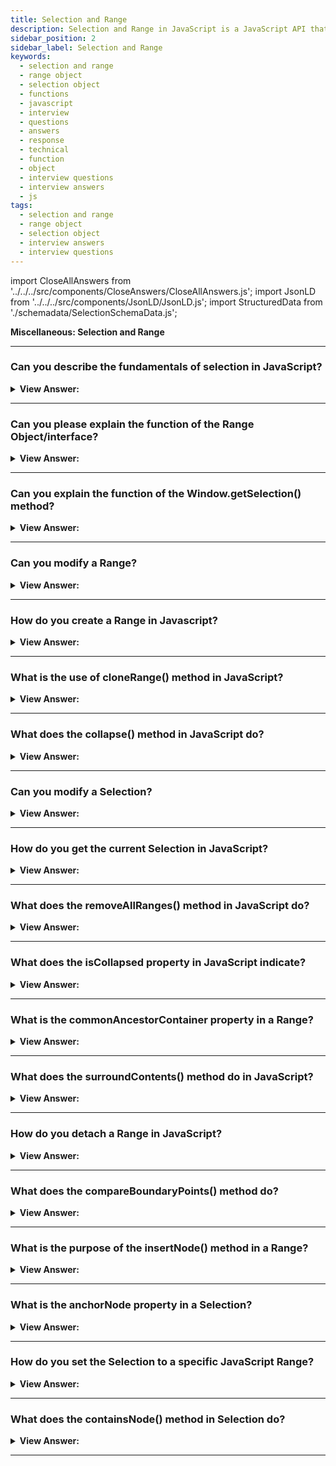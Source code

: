 ```yaml
---
title: Selection and Range
description: Selection and Range in JavaScript is a JavaScript API that allows you to select text in a document. - JavaScript Interview Questions & Answers
sidebar_position: 2
sidebar_label: Selection and Range
keywords:
  - selection and range
  - range object
  - selection object
  - functions
  - javascript
  - interview
  - questions
  - answers
  - response
  - technical
  - function
  - object
  - interview questions
  - interview answers
  - js
tags:
  - selection and range
  - range object
  - selection object
  - interview answers
  - interview questions
---
```


import CloseAllAnswers from '../../../src/components/CloseAnswers/CloseAllAnswers.js';
import JsonLD from '../../../src/components/JsonLD/JsonLD.js';
import StructuredData from './schemadata/SelectionSchemaData.js';

<JsonLD data={StructuredData} />

<head>
  <title>Selection and Range | JavaScript Frontend Phone Interview</title>
</head>

**Miscellaneous: Selection and Range**

<CloseAllAnswers />

---

### Can you describe the fundamentals of selection in JavaScript?

<details>
  <summary><strong>View Answer:</strong></summary>
  <div>
  <div><strong>Interview Response:</strong> Selection is an interface that represents user-selected text or the current input cursor position. It's obtained using Window.getSelection() and manipulated using methods like addRange() or removeAllRanges().
    </div><br/>
  <div><strong>Technical Details:</strong> JavaScript may access a current selection, select and deselect DOM nodes whole or partially, delete the selected content from the document, and encapsulate it in a tag. Range is the primary selection idea, and it is just a pair of "border points": range start and range end.
    </div>
  </div>
</details>

---

### Can you please explain the function of the Range Object/interface?

<details>
  <summary><strong>View Answer:</strong></summary>
  <div>
  <div><strong>Interview Response:</strong> The Range interface represents a document fragment that can contain nodes and parts of text nodes. It enables manipulation of document content, supporting complex content operations.
    </div><br />
  <div><strong>Technical Response:</strong> The Range interface represents a document fragment that can contain nodes and parts of text nodes. The `Range()` constructor returns a newly created Range object whose start and the end are the global Document object. A Range object gets created without parameters in its initial state. Then we can set the selection boundaries using `range.setStart(node, offset)` and `range.setEnd(node, offset)`. Surprisingly, the first parameter node in both systems can be either a text node or an element node, and the meaning of the second argument is dependent on this.
    </div><br />
  <div><strong className="codeExample">Code Example:</strong><br /><br />

<strong>Syntax: </strong> let range = new Range();<br /><br />

  <div></div>

```html
<p id="p">Hello</p>
<script>
  let range = new Range();
  range.setStart(p.firstChild, 2);
  range.setEnd(p.firstChild, 4);

  // toString of a range returns its content as text
  console.log(range); // ll
</script>
```

  </div>
  </div>
</details>

---

### Can you explain the function of the Window.getSelection() method?

<details>
  <summary><strong>View Answer:</strong></summary>
  <div>
  <div><strong>Interview Response:</strong> Window.getSelection() returns a Selection object representing the text currently selected or the caret's position in the document. It's useful for text manipulation tasks.
    </div><br />
  <div><strong>Technical Response:</strong> The `window.getSelection()` method returns a Selection object representing the range of text selected by the user or the caret's current position. The document selection is represented as a Selection object, which may be accessed by `window.getSelection()` or `document.getSelection()`. A selection may contain 0 or more ranges.
    </div><br />
  <div><strong className="codeExample">Code Example:</strong><br /><br />

<strong>Syntax: </strong> let range = new Range()let selection = window.getSelection();<br /><br />

  <div></div>

```html
<p id="p">Select me: <i>italic</i> and <b>bold</b></p>

From <input id="from" disabled /> – To <input id="to" disabled />
<script>
  document.onselectionchange = function () {
    let selection = document.getSelection();

    let { anchorNode, anchorOffset, focusNode, focusOffset } = selection;

    // anchorNode and focusNode are text nodes usually
    from.value = `${anchorNode?.data}, offset ${anchorOffset}`;
    to.value = `${focusNode?.data}, offset ${focusOffset}`;
  };
</script>
```

  </div>
  </div>
</details>

---

### Can you modify a Range?

<details>
  <summary><strong>View Answer:</strong></summary>
  <div>
  <div><strong>Interview Response:</strong> Yes, a Range can be modified or manipulated using various methods like setStart(), setEnd(), etc. For example, you can use the setStart() method to change the starting point of the range, and the setEnd() method to change the ending point of the range.
  </div><br />
  </div>
</details>

---

### How do you create a Range in Javascript?

<details>
  <summary><strong>View Answer:</strong></summary>
  <div>
  <div><strong>Interview Response:</strong> To create a Range, one can utilize the Document.createRange() method. This particular method allows for the creation of a new Range object, which can then be used to represent a fragment of a document that can be manipulated independently from the rest of the document.
  </div><br />
  </div>
</details>

---

### What is the use of cloneRange() method in JavaScript?

<details>
  <summary><strong>View Answer:</strong></summary>
  <div>
  <div><strong>Interview Response:</strong> The method cloneRange() serves the purpose of generating a replica of a specific range. This function may prove to be quite useful in various programming scenarios where duplication of a range is required.
  </div><br />
  </div>
</details>

---

### What does the collapse() method in JavaScript do?

<details>
  <summary><strong>View Answer:</strong></summary>
  <div>
  <div><strong>Interview Response:</strong> The collapse() method is a useful tool for shortening a Range to either its starting point or its ending point.
  </div><br />
  </div>
</details>

---

### Can you modify a Selection?

<details>
  <summary><strong>View Answer:</strong></summary>
  <div>
  <div><strong>Interview Response:</strong> Modifying a Selection is possible through a range of methods, including but not limited to addRange() and removeAllRanges(). These methods offer users the ability to adjust and tailor their Selection to their specific needs, providing a versatile and customizable experience.
  </div><br />
  </div>
</details>

---

### How do you get the current Selection in JavaScript?

<details>
  <summary><strong>View Answer:</strong></summary>
  <div>
  <div><strong>Interview Response:</strong> To obtain the current Selection, the method Window.getSelection() is utilized. This method serves as a means of retrieving the user's current selection, which can be useful in a variety of scenarios. With this method, you can retrieve and manipulate the selected text as needed, allowing for greater control and flexibility in your application.
  </div><br />
  </div>
</details>

---

### What does the removeAllRanges() method in JavaScript do?

<details>
  <summary><strong>View Answer:</strong></summary>
  <div>
  <div><strong>Interview Response:</strong> The `removeAllRanges()` method in JavaScript clears the selection of text ranges made using the `getSelection()` method, effectively deselecting any highlighted or selected text on a webpage.
  </div><br />
  </div>
</details>

---

### What does the isCollapsed property in JavaScript indicate?

<details>
  <summary><strong>View Answer:</strong></summary>
  <div>
  <div><strong>Interview Response:</strong> The `isCollapsed` property in JavaScript indicates whether a selection or range object is collapsed, meaning that the start and end points of the selection or range are at the same position.
  </div><br />
  </div>
</details>

---

### What is the commonAncestorContainer property in a Range?

<details>
  <summary><strong>View Answer:</strong></summary>
  <div>
  <div><strong>Interview Response:</strong> The `commonAncestorContainer` read-only property in a Range object represents the deepest node that contains both the start and end points of the range, serving as their common ancestor within the document tree.
  </div><br />
  </div>
</details>

---

### What does the surroundContents() method do in JavaScript?

<details>
  <summary><strong>View Answer:</strong></summary>
  <div>
  <div><strong>Interview Response:</strong> The `surroundContents()` method in JavaScript wraps the contents of a Range object with a new element, effectively inserting the new element around the selected content in the document structure.
  </div><br />
  </div>
</details>

---

### How do you detach a Range in JavaScript?

<details>
  <summary><strong>View Answer:</strong></summary>
  <div>
  <div><strong>Interview Response:</strong> To detach a Range in JavaScript, you can use the `detach()` method. It removes the Range object from the document, allowing it to be independent of any document structure or selection.
  </div><br />
  </div>
</details>

---

### What does the compareBoundaryPoints() method do?

<details>
  <summary><strong>View Answer:</strong></summary>
  <div>
  <div><strong>Interview Response:</strong> The `compareBoundaryPoints()` method in JavaScript compares the boundary points of two Range objects, determining their relative position in the document. It returns a value indicating whether one range is before, after, or overlapping the other.
  </div><br />
  </div>
</details>

---

### What is the purpose of the insertNode() method in a Range?

<details>
  <summary><strong>View Answer:</strong></summary>
  <div>
  <div><strong>Interview Response:</strong> The `insertNode()` method in a Range object is used to insert a node into the document at the start position of the range, effectively adding new content or elements at the specified location within the document structure.
  </div><br />
  </div>
</details>

---

### What is the anchorNode property in a Selection?

<details>
  <summary><strong>View Answer:</strong></summary>
  <div>
  <div><strong>Interview Response:</strong> The `anchorNode` property in a Selection object refers to the node where the selection starts or the cursor is anchored, representing the starting point of the selected text or range within the document structure.
  </div><br />
  </div>
</details>

---

### How do you set the Selection to a specific JavaScript Range?

<details>
  <summary><strong>View Answer:</strong></summary>
  <div>
  <div><strong>Interview Response:</strong> To set the Selection to a specific JavaScript Range, you can use the `addRange()` method of the Selection object, passing the desired Range as an argument to establish the new selection range.
  </div><br />
  </div>
</details>

---

### What does the containsNode() method in Selection do?

<details>
  <summary><strong>View Answer:</strong></summary>
  <div>
  <div><strong>Interview Response:</strong> The `containsNode()` method in Selection checks whether a specified node is fully or partially contained within the selection, returning a Boolean value indicating whether the node is within the selected range.
  </div><br />
  </div>
</details>

---
